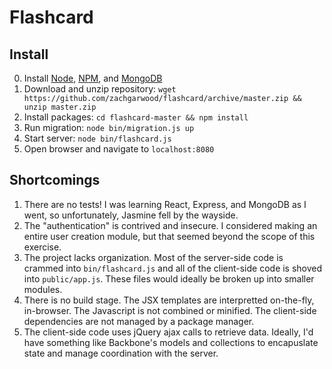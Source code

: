 Flashcard
=========

Install
-------

0. Install [Node](https://nodejs.org/download/), [NPM](https://github.com/npm/npm#super-easy-install), and [MongoDB](http://docs.mongodb.org/manual/installation/)
1. Download and unzip repository: `wget https://github.com/zachgarwood/flashcard/archive/master.zip && unzip master.zip`
2. Install packages: `cd flashcard-master && npm install`
3. Run migration: `node bin/migration.js up`
4. Start server: `node bin/flashcard.js`
5. Open browser and navigate to `localhost:8080`

Shortcomings
------------

1. There are no tests! I was learning React, Express, and MongoDB as I went, so unfortunately, Jasmine fell by the wayside.
2. The "authentication" is contrived and insecure. I considered making an entire user creation module, but that seemed beyond the scope of this exercise.
3. The project lacks organization. Most of the server-side code is crammed into `bin/flashcard.js` and all of the client-side code is shoved into `public/app.js`. These files would ideally be broken up into smaller modules.
4. There is no build stage. The JSX templates are interpretted on-the-fly, in-browser. The Javascript is not combined or minified. The client-side dependencies are not managed by a package manager.
5. The client-side code uses jQuery ajax calls to retrieve data. Ideally, I'd have something like Backbone's models and collections to encapuslate state and manage coordination with the server.
